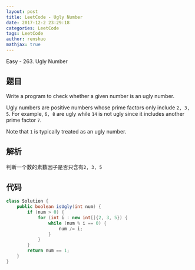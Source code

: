 ```yaml
---
layout: post
title: LeetCode - Ugly Number
date: 2017-12-2 23:29:18
categories: LeetCode
tags: LeetCode
author: renshuo
mathjax: true
---
```


Easy - 263. Ugly Number

<!--more-->

## 题目

Write a program to check whether a given number is an ugly number.

Ugly numbers are positive numbers whose prime factors only include `2, 3, 5`. For example, `6, 8` are ugly while `14` is not ugly since it includes another prime factor `7`.

Note that `1` is typically treated as an ugly number.

## 解析

判断一个数的素数因子是否只含有`2, 3, 5`

## 代码

``` java
class Solution {
    public boolean isUgly(int num) {
        if (num > 0) {
            for (int i : new int[]{2, 3, 5}) {
                while (num % i == 0) {
                    num /= i;
                }
            }
        }
        return num == 1;
    }
}
```